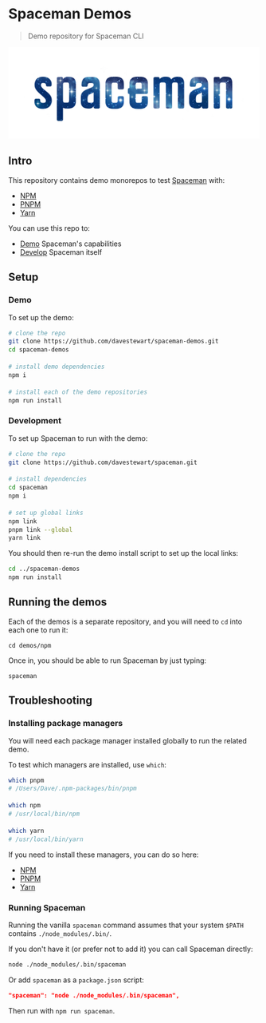 # Spaceman Demos

> Demo repository for Spaceman CLI

<p align="center">
  <img src="https://raw.githubusercontent.com/davestewart/spaceman/master/res/splash.png" alt="Spaceman">
</p>

## Intro

This repository contains demo monorepos to test [Spaceman](https://github.com/davestewart/spaceman/) with:

- [NPM](./npm)
- [PNPM](./pnpm)
- [Yarn](./yarn)

You can use this repo to:

- [Demo](#demo) Spaceman's capabilities
- [Develop](#development) Spaceman itself

## Setup

### Demo

To set up the demo:

```bash
# clone the repo
git clone https://github.com/davestewart/spaceman-demos.git
cd spaceman-demos

# install demo dependencies
npm i

# install each of the demo repositories
npm run install
```

### Development

To set up Spaceman to run with the demo:

```bash
# clone the repo
git clone https://github.com/davestewart/spaceman.git

# install dependencies
cd spaceman
npm i

# set up global links
npm link
pnpm link --global
yarn link
```

You should then re-run the demo install script to set up the local links:

```bash
cd ../spaceman-demos
npm run install
```

## Running the demos

Each of the demos is a separate repository, and you will need to `cd` into each one to run it:

```
cd demos/npm
```

Once in, you should be able to run Spaceman by just typing:

```
spaceman
```

## Troubleshooting

### Installing package managers

You will need each package manager installed globally to run the related demo.

To test which managers are installed, use `which`:

```bash
which pnpm
# /Users/Dave/.npm-packages/bin/pnpm

which npm
# /usr/local/bin/npm

which yarn
# /usr/local/bin/yarn
```

If you need to install these managers, you can do so here:

- [NPM](https://docs.npmjs.com/downloading-and-installing-node-js-and-npm)
- [PNPM](https://pnpm.io/installation)
- [Yarn](https://yarnpkg.com/getting-started/install)

### Running Spaceman

Running the vanilla `spaceman` command assumes that your system `$PATH` contains `./node_modules/.bin/`.

If you don't have it (or prefer not to add it) you can call Spaceman directly:

```bash
node ./node_modules/.bin/spaceman
```

Or add `spaceman` as a `package.json` script:

```JSON
"spaceman": "node ./node_modules/.bin/spaceman",
```

Then run with `npm run spaceman`.
